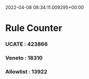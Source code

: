 2022-04-08 08:34:11.009295+00:00
# Rule Counter 
 ### UCATE : 423866

 ### Veneto : 18310

 ### Allowlist : 13922